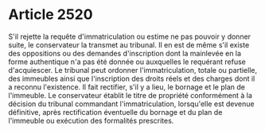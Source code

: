 # Article 2520

S'il rejette la requête d'immatriculation ou estime ne pas pouvoir y donner suite, le conservateur la transmet au tribunal.   Il en est de même s'il existe des oppositions ou des demandes d'inscription dont la mainlevée en la forme authentique n'a pas été donnée ou auxquelles le requérant refuse d'acquiescer.   Le tribunal peut ordonner l'immatriculation, totale ou partielle, des immeubles ainsi que l'inscription des droits réels et des charges dont il a reconnu l'existence. Il fait rectifier, s'il y a lieu, le bornage et le plan de l'immeuble.   Le conservateur établit le titre de propriété conformément à la décision du tribunal commandant l'immatriculation, lorsqu'elle est devenue définitive, après rectification éventuelle du bornage et du plan de l'immeuble ou exécution des formalités prescrites.